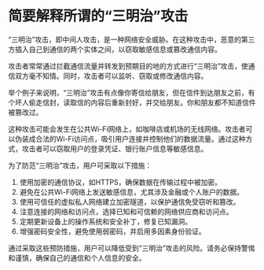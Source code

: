 # 简要解释所谓的“三明治”攻击

“三明治”攻击，即中间人攻击，是一种网络安全威胁。在这种攻击中，恶意的第三方插入自己到通信的两个实体之间，以窃取敏感信息或篡改通信内容。

攻击者常常通过拦截通信流量并转发到预期目的地的方式进行“三明治”攻击，使通信双方毫不知情。同时，攻击者可以监听、窃取或修改通信内容。

举个例子来说明，“三明治”攻击有点像你寄信给朋友，但在信件到达朋友之前，有个坏人偷走信封，读取信的内容后重新封好，并交给朋友。你和朋友都不知道信件被篡改过。

这种攻击可能会发生在公共Wi-Fi网络上，如咖啡店或机场的无线网络。攻击者可以伪装成合法的Wi-Fi访问点，吸引用户连接并控制他们的数据流量。通过这种方式，攻击者可以窃取用户的登录凭证、银行账户信息等敏感信息。

为了防范“三明治”攻击，用户可采取以下措施：

1. 使用加密的通信协议，如HTTPS，确保数据在传输过程中被加密。
2. 避免在公共Wi-Fi网络上发送敏感信息，尤其涉及金融或个人账户的数据。
3. 使用可信任的虚拟私人网络建立加密隧道，以保护通信免受窃听和篡改。
4. 注意连接的网络和访问点，选择已知和可信赖的网络供应商和访问点。
5. 定期更新设备上的操作系统和安全补丁，修复已知漏洞。
6. 增强密码安全性，避免使用弱密码，并启用多因素身份验证。

通过采取这些预防措施，用户可以降低受到“三明治”攻击的风险。请务必保持警惕和谨慎，确保自己的通信和个人信息的安全。


